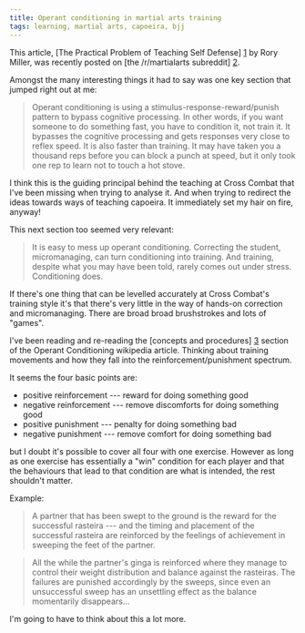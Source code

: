 ```yaml
---
title: Operant conditioning in martial arts training
tags: learning, martial arts, capoeira, bjj
---
```


This article, [The Practical Problem of Teaching Self Defense] [1] by Rory Miller, was recently posted on [the /r/martialarts subreddit] [2].

[1]: <http://ymaa.com/articles/2015/1/the-practical-problem-of-teaching-self-defense>
[2]: <https://www.reddit.com/r/martialarts/comments/4ajbis/rory_miller_article_on_practical_problems_when/>

Amongst the many interesting things it had to say was one key section that jumped right out at me:

> Operant conditioning is using a stimulus-response-reward/punish pattern to bypass cognitive processing. In other words, if you want someone to do something fast, you have to condition it, not train it. It bypasses the cognitive processing and gets responses very close to reflex speed. It is also faster than training. It may have taken you a thousand reps before you can block a punch at speed, but it only took one rep to learn not to touch a hot stove.

I think this is the guiding principal behind the teaching at Cross Combat that I've been missing when trying to analyse it. And when trying to redirect the ideas towards ways of teaching capoeira. It immediately set my hair on fire, anyway!

This next section too seemed very relevant:

> It is easy to mess up operant conditioning. Correcting the student, micromanaging, can turn conditioning into training. And training, despite what you may have been told, rarely comes out under stress. Conditioning does.

If there's one thing that can be levelled accurately at Cross Combat's training style it's that there's very little in the way of hands-on correction and micromanaging. There are broad broad brushstrokes and lots of "games".

I've been reading and re-reading the [concepts and procedures] [3] section of the Operant Conditioning wikipedia article. Thinking about training movements and how they fall into the reinforcement/punishment spectrum.

[3]: <https://en.wikipedia.org/wiki/Operant_conditioning#Concepts_and_procedures>

It seems the four basic points are:

* positive reinforcement --- reward for doing something good
* negative reinforcement --- remove discomforts for doing something good
* positive punishment --- penalty for doing something bad
* negative punishment --- remove comfort for doing something bad

but I doubt it's possible to cover all four with one exercise. However as long as one exercise has essentially a "win" condition for each player and that the behaviours that lead to that condition are what is intended, the rest shouldn't matter.

Example:

> A partner that has been swept to the ground is the reward for the successful rasteira --- and the timing and placement of the successful rasteira are reinforced by the feelings of achievement in sweeping the feet of the partner.

> All the while the partner's ginga is reinforced where they manage to control their weight distribution and balance against the rasteiras. The failures are punished accordingly by the sweeps, since even an unsuccessful sweep has an unsettling effect as the balance momentarily disappears...

I'm going to have to think about this a lot more.
